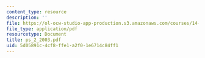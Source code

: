 ```yaml
---
content_type: resource
description: ''
file: https://ol-ocw-studio-app-production.s3.amazonaws.com/courses/14-462-advanced-macroeconomics-ii-spring-2004/5d05891c4cf8ffe1a2f01e6714c84ff1_ps_2_2003.pdf
file_type: application/pdf
resourcetype: Document
title: ps_2_2003.pdf
uid: 5d05891c-4cf8-ffe1-a2f0-1e6714c84ff1
---
```

